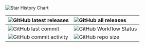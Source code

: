 
![Star History Chart](https://api.star-history.com/svg?repos=Zaitonn/Serein&type=Date ":no-zoom")

| ![GitHub latest releases](https://img.shields.io/github/downloads/Zaitonn/Serein/latest/total?style=flat-square ":no-zoom") | ![GitHub all releases](https://img.shields.io/github/downloads/Zaitonn/Serein/total?style=flat-square ":no-zoom")                      |
| :-------------------------------------------------------------------------------------------------------------------------- | :------------------------------------------------------------------------------------------------------------------------------------- |
| ![GitHub last commit](https://img.shields.io/github/last-commit/Zaitonn/Serein?style=flat-square ":no-zoom")                | ![GitHub Workflow Status](https://img.shields.io/github/actions/workflow/status/Zaitonn/Serein/Build.yml?style=flat-square ":no-zoom") |
| ![GitHub commit activity](https://img.shields.io/github/commit-activity/m/Zaitonn/Serein?style=flat-square ":no-zoom")      | ![GitHub repo size](https://img.shields.io/github/repo-size/Zaitonn/Serein?style=flat-square ":no-zoom")                               |
